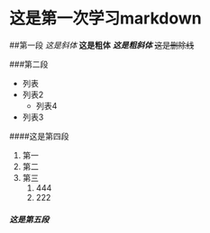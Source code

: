# 这是第一次学习markdown
##第一段
*这是斜体*
**这是粗体**
***这是粗斜体***
~~这是删除线~~


###第二段
* 列表
* 列表2
    - 列表4
* 列表3

####这是第四段
1. 第一
2. 第二
3. 第三
    1. 444
    2. 222

##### 这是第五段


